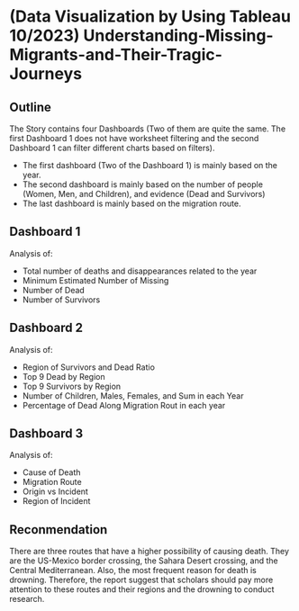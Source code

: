 # (Data Visualization by Using Tableau 10/2023) Understanding-Missing-Migrants-and-Their-Tragic-Journeys

## Outline

The Story contains four Dashboards (Two of them are quite the same. The first Dashboard 1 does not have worksheet filtering and the second Dashboard 1 can filter different charts based on filters).

* The first dashboard (Two of the Dashboard 1) is mainly based on the year.
* The second dashboard is mainly based on the number of people (Women, Men, and Children), and evidence (Dead and Survivors)
* The last dashboard is mainly based on the migration route.

## Dashboard 1
Analysis of: 
* Total number of deaths and disappearances related to the year
* Minimum Estimated Number of Missing
* Number of Dead
* Number of Survivors

## Dashboard 2
Analysis of: 
* Region of Survivors and Dead Ratio
* Top 9 Dead by Region
* Top 9 Survivors by Region
* Number of Children, Males, Females, and Sum in each Year
* Percentage of Dead Along Migration Rout in each year

## Dashboard 3
Analysis of: 
* Cause of Death
* Migration Route
* Origin vs Incident
* Region of Incident

## Reconmendation
There are three routes that have a higher possibility of causing death. They are the US-Mexico border crossing, the Sahara Desert crossing, and the Central Mediterranean. Also, the most frequent reason for death is drowning. Therefore, the report suggest that scholars should pay more attention to these routes and their regions and the drowning to conduct research.
